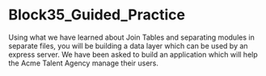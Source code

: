 # Block35_Guided_Practice
Using what we have learned about Join Tables and separating modules in separate files, you will be building a data layer which can be used by an express server.  We have been asked to build an application which will help the Acme Talent Agency manage their users.
